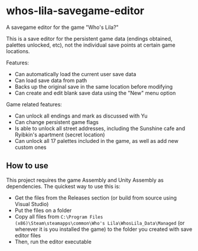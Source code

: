 # whos-lila-savegame-editor
A savegame editor for the game "Who's Lila?"

This is a save editor for the persistent game data (endings obtained, palettes unlocked, etc), not the individual save points at certain game locations.

Features:
- Can automatically load the current user save data
- Can load save data from path
- Backs up the original save in the same location before modifying
- Can create and edit blank save data using the "New" menu option

Game related features:
- Can unlock all endings and mark as discussed with Yu
- Can change persistent game flags
- Is able to unlock all street addresses, including the Sunshine cafe and Ryibkin's apartment (secret location)
- Can unlock all 17 palettes included in the game, as well as add new custom ones

How to use
--
This project requires the game Assembly and Unity Assembly as dependencies. The quickest way to use this is:
- Get the files from the Releases section (or build from source using Visual Studio)
- Put the files on a folder
- Copy all files from `C:\Program Files (x86)\Steam\steamapps\common\Who's Lila\WhosLila_Data\Managed` (or wherever it is you installed the game) to the folder you created with save editor files
- Then, run the editor executable
